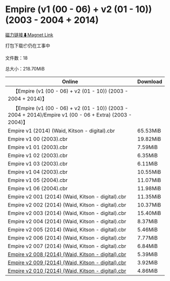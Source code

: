 # Empire (v1 (00 - 06) + v2 (01 - 10)) (2003 - 2004 + 2014)

[磁力链接⬇Magnet Link](magnet:?xt=urn:btih:8a02386f3e3383ffdd88c83aa9095f9065c23eb0&dn=Empire%20%28v1%20%2800%20-%2006%29%20%2B%20v2%20%2801%20-%2010%29%29%20%282003%20-%202004%20%2B%202014%29)

打包下载📦仍在工事中

文件数：18

总大小：218.70MiB

Online | Download
--- | ---
&emsp;【Empire (v1 (00 - 06) + v2 (01 - 10)) (2003 - 2004 + 2014)】 | 
&emsp;【Empire (v1 (00 - 06) + v2 (01 - 10)) (2003 - 2004 + 2014)/Empire v1 (00 - 06 + Extra) (2003 - 2004)】 | 
Empire v1 (2014) (Waid, Kitson - digital).cbr | 65.53MiB
Empire v1 00 (2003).cbr | 19.82MiB
Empire v1 01 (2003).cbr | 7.59MiB
Empire v1 02 (2003).cbr | 6.35MiB
Empire v1 03 (2003).cbr | 6.11MiB
Empire v1 04 (2003).cbr | 10.55MiB
Empire v1 05 (2004).cbr | 11.07MiB
Empire v1 06 (2004).cbr | 11.98MiB
Empire v2 001 (2014) (Waid, Kitson - digital).cbr | 11.35MiB
Empire v2 002 (2014) (Waid, Kitson - digital).cbr | 10.37MiB
Empire v2 003 (2014) (Waid, Kitson - digital).cbr | 15.40MiB
Empire v2 004 (2014) (Waid, Kitson - digital).cbr | 8.37MiB
Empire v2 005 (2014) (Waid, Kitson - digital).cbr | 5.46MiB
Empire v2 006 (2014) (Waid, Kitson - digital).cbr | 7.77MiB
Empire v2 007 (2014) (Waid, Kitson - digital).cbr | 6.84MiB
[Empire v2 008 (2014) (Waid, Kitson - digital).cbr](https://github.com/alicewish/markdown/blob/master/comic/Empire-v2-008-2014-Waid-Kitson-digital-cbr.md) | 5.39MiB
[Empire v2 009 (2014) (Waid, Kitson - digital).cbr](https://github.com/alicewish/markdown/blob/master/comic/Empire-v2-009-2014-Waid-Kitson-digital-cbr.md) | 3.92MiB
[Empire v2 010 (2014) (Waid, Kitson - digital).cbr](https://github.com/alicewish/markdown/blob/master/comic/Empire-v2-010-2014-Waid-Kitson-digital-cbr.md) | 4.86MiB